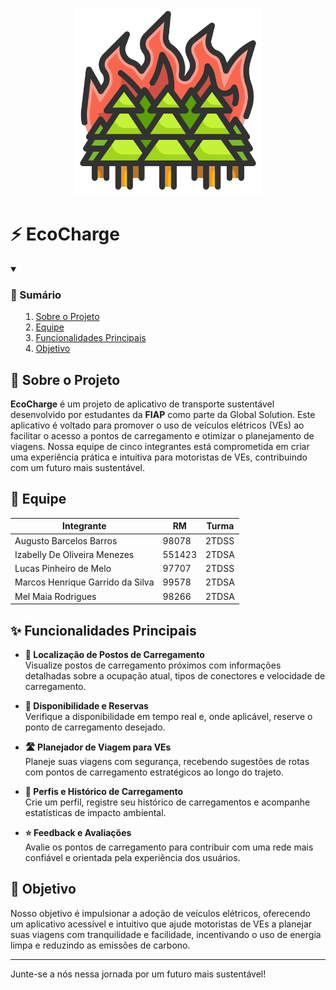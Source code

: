 <p align="center">
    <picture>
        <source media="(prefers-color-scheme: dark)" srcset="utils/logo/LogoDark.png">
        <img alt="Logo da EcoCharge" src="utils/logo/Logo.png" width="300">
    </picture>
</p>

# ⚡ EcoCharge

<details open>
    <summary><h3><strong>📑 Sumário</strong></h3>
        <ol>
            <li><a href="#sobre-o-projeto">Sobre o Projeto</a></li>
            <li><a href="#equipe">Equipe</a></li>
            <li><a href="#funcionalidades-principais">Funcionalidades Principais</a></li>
            <li><a href="#objetivo">Objetivo</a></li>
        </ol>
    </summary>
</details>

## 📱 Sobre o Projeto

**EcoCharge** é um projeto de aplicativo de transporte sustentável desenvolvido por estudantes da **FIAP** como parte da Global Solution. Este aplicativo é voltado para promover o uso de veículos elétricos (VEs) ao facilitar o acesso a pontos de carregamento e otimizar o planejamento de viagens. Nossa equipe de cinco integrantes está comprometida em criar uma experiência prática e intuitiva para motoristas de VEs, contribuindo com um futuro mais sustentável.

## 📜 Equipe

| Integrante                       | RM     | Turma  |
| -------------------------------- | ------ | ------ |
| Augusto Barcelos Barros          | 98078  | 2TDSS  |
| Izabelly De Oliveira Menezes     | 551423 | 2TDSA  |
| Lucas Pinheiro de Melo           | 97707  | 2TDSS  |
| Marcos Henrique Garrido da Silva | 99578  | 2TDSA  |
| Mel Maia Rodrigues               | 98266  | 2TDSA  |

## ✨ Funcionalidades Principais

- **📍 Localização de Postos de Carregamento**  
  Visualize postos de carregamento próximos com informações detalhadas sobre a ocupação atual, tipos de conectores e velocidade de carregamento.
- **🔄 Disponibilidade e Reservas**  
  Verifique a disponibilidade em tempo real e, onde aplicável, reserve o ponto de carregamento desejado.

- **🛣️ Planejador de Viagem para VEs**  
  Planeje suas viagens com segurança, recebendo sugestões de rotas com pontos de carregamento estratégicos ao longo do trajeto.

- **👤 Perfis e Histórico de Carregamento**  
  Crie um perfil, registre seu histórico de carregamentos e acompanhe estatísticas de impacto ambiental.

- **⭐ Feedback e Avaliações**  
  Avalie os pontos de carregamento para contribuir com uma rede mais confiável e orientada pela experiência dos usuários.

## 🎯 Objetivo

Nosso objetivo é impulsionar a adoção de veículos elétricos, oferecendo um aplicativo acessível e intuitivo que ajude motoristas de VEs a planejar suas viagens com tranquilidade e facilidade, incentivando o uso de energia limpa e reduzindo as emissões de carbono.

---

Junte-se a nós nessa jornada por um futuro mais sustentável!
